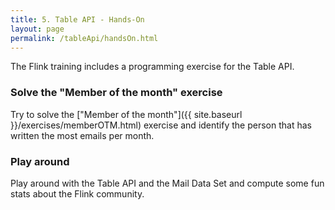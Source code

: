 ```yaml
---
title: 5. Table API - Hands-On
layout: page
permalink: /tableApi/handsOn.html
---
```


The Flink training includes a programming exercise for the Table API. 

### Solve the "Member of the month" exercise

Try to solve the ["Member of the month"]({{ site.baseurl }}/exercises/memberOTM.html) exercise and identify the person that has written the most emails per month.

### Play around 

Play around with the Table API and the Mail Data Set and compute some fun stats about the Flink community.